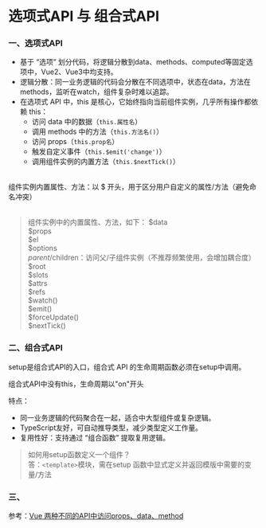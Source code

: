 # 选项式API 与 组合式API

### 一、选项式API
* 基于 “选项” 划分代码，将逻辑分散到data、methods、computed等固定选项中，Vue2、Vue3中均支持。
* 逻辑分散：同一业务逻辑的代码会分散在不同选项中，状态在data，方法在methods，监听在watch，组件复杂时难以追踪。
* 在选项式 API 中，this 是核心，它始终指向当前组件实例，几乎所有操作都依赖 this：
    * 访问 data 中的数据（```this.属性名```）
    * 调用 methods 中的方法（```this.方法名()```）
    * 访问 props（```this.prop名```）
    * 触发自定义事件（```this.$emit('change')```）
    * 调用组件实例的内置方法（```this.$nextTick()```）

<br/>
组件实例内置属性、方法：以 $ 开头，用于区分用户自定义的属性/方法（避免命名冲突）
<br/><br/>

> 组件实例中的内置属性、方法，如下：
> $data  
> $props  
> $el  
> $options  
> $parent/$children：访问父/子组件实例（不推荐频繁使用，会增加耦合度）  
> $root  
> $slots  
> $attrs  
> $refs  
> $watch()  
> $emit()  
> $forceUpdate()  
> $nextTick()  


### 二、组合式API
setup是组合式API的入口，组合式 API 的生命周期函数必须在setup中调用。 

组合式API中没有this，生命周期以"on"开头

特点：
* 同一业务逻辑的代码聚合在一起，适合中大型组件或复杂逻辑。
* TypeScript友好，可自动推导类型，减少类型定义工作量。
* 复用性好：支持通过 “组合函数” 提取复用逻辑。


> 如何用setup函数定义一个组件？   
> 答：`<template>`模块，需在setup 函数中显式定义并返回模版中需要的变量/方法


### 三、
参考：[Vue 两种不同的API中访问props、data、method](./1.0__Vue与React中访问props_data_method.md)


